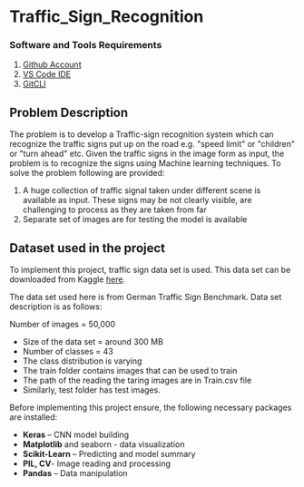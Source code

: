 # Traffic_Sign_Recognition

### Software and Tools Requirements

1. [Github Account](https://github.com)
2. [VS Code IDE](https://code.visualstudio.com/)
3. [GitCLI](https://git-scm.com/downloads)

## Problem Description

The problem is to develop a Traffic-sign recognition system which can recognize the traffic signs put up on the road e.g. "speed limit" or "children" or "turn ahead" etc. Given the traffic signs in the image form as input, the problem is to recognize the signs using Machine learning techniques. To solve the problem following are provided:

1. A huge collection of traffic signal taken under different scene is available as input. These signs may be not clearly visible, are challenging to process as they are taken from far
2. Separate set of images are for testing the model is available

## Dataset used in the project
To implement this project, traffic sign data set is used. This data set can be downloaded from Kaggle  [here](https://www.kaggle.com/datasets/meowmeowmeowmeowmeow/gtsrb-german-traffic-sign).

The data set used here is from German Traffic Sign Benchmark. Data set description is as follows:

Number of images = 50,000
-   Size of the data set = around 300 MB
-   Number of classes = 43
-   The class distribution is varying
-   The train folder contains images that can be used to train
-   The path of the reading the taring images are in Train.csv file
-   Similarly, test folder has test images.

Before implementing this project ensure, the following necessary packages are installed:
-   **Keras** – CNN model building
-   **Matplotlib** and seaborn - data visualization
-   **Scikit-Learn** – Predicting and model summary
-   **PIL, CV**- Image reading and processing
-   **Pandas** – Data manipulation
